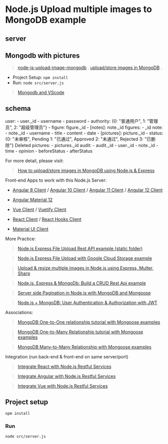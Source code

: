 # Node.js Upload multiple images to MongoDB example
## server

## Mongodb with pictures

> [node-js-upload-image-mongodb](https://github.com/bezkoder/node-js-upload-image-mongodb) .
> [upload/store images in MongoDB](https://www.bezkoder.com/node-js-upload-store-images-mongodb/) .

- Project Setup: `npm install`
- Run: `node src/server.js`

> [Mongodb and VScode](https://code.visualstudio.com/docs/azure/mongodb)

## schema
user:
    - user._id
    - username
    - password
    - authority: 
    {0: "普通用户",
    1: "管理员",
    2: "超级管理员"}
    - figure: figure._id
    - [notes]: note._id
figures:
    - _id
    <!-- - user._id -->
note:
    - note._id
    - username
    - title
    - content
    - date
    - [pictures]: picture._id
    - status:
        {0: "未审核", Pending
        1: "已通过",  Approved
        2: "未通过",  Rejected
        3: "已删除"}    Deleted
pictures:
    - pictures._id
audit:
    - audit._id
    - user._id
    - note._id
    - time
    - opinion 
    - beforeStatus
    - afterStatus


For more detail, please visit:
> [How to upload/store images in MongoDB using Node.js & Express](https://bezkoder.com/node-js-upload-multiple-images-mongodb/)

Front-end Apps to work with this Node.js Server:
- [Angular 8 Client](https://bezkoder.com/angular-multiple-files-upload/) / [Angular 10 Client](https://bezkoder.com/angular-10-file-upload/) / [Angular 11 Client](https://bezkoder.com/angular-11-file-upload/) / [Angular 12 Client](https://bezkoder.com/angular-12-file-upload/)

- [Angular Material 12](https://bezkoder.com/angular-material-12-file-upload/)

- [Vue Client](https://bezkoder.com/vue-axios-file-upload/) / [Vuetify Client](https://bezkoder.com/vuetify-file-upload/)

- [React Client](https://bezkoder.com/react-file-upload-axios/) / [React Hooks Client](https://bezkoder.com/react-hooks-file-upload/)

- [Material UI Client](https://bezkoder.com/material-ui-file-upload/)

More Practice:
> [Node.js Express File Upload Rest API example (static folder)](https://bezkoder.com/node-js-express-file-upload/)

> [Node.js Express File Upload with Google Cloud Storage example](https://bezkoder.com/google-cloud-storage-nodejs-upload-file/)

> [Upload & resize multiple images in Node.js using Express, Multer, Sharp](https://bezkoder.com/node-js-upload-resize-multiple-images/)

> [Node.js, Express & MongoDb: Build a CRUD Rest Api example](https://bezkoder.com/node-express-mongodb-crud-rest-api/)

> [Server side Pagination in Node.js with MongoDB and Mongoose](https://bezkoder.com/node-js-mongodb-pagination/)

> [Node.js + MongoDB: User Authentication & Authorization with JWT](https://bezkoder.com/node-js-mongodb-auth-jwt/)

Associations:
> [MongoDB One-to-One relationship tutorial with Mongoose examples](https://bezkoder.com/mongoose-one-to-one-relationship-example/)

> [MongoDB One-to-Many Relationship tutorial with Mongoose examples](https://bezkoder.com/mongoose-one-to-many-relationship/)

> [MongoDB Many-to-Many Relationship with Mongoose examples](https://bezkoder.com/mongodb-many-to-many-mongoose/)

Integration (run back-end & front-end on same server/port)
> [Integrate React with Node.js Restful Services](https://bezkoder.com/integrate-react-express-same-server-port/)

> [Integrate Angular with Node.js Restful Services](https://bezkoder.com/integrate-angular-10-node-js/)

> [Integrate Vue with Node.js Restful Services](https://bezkoder.com/serve-vue-app-express/)

## Project setup
```
npm install
```

### Run
```
node src/server.js
```

